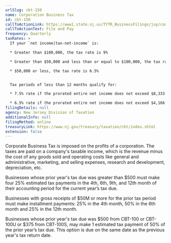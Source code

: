 ```yaml
---
urlSlug: cbt-150
name: Corporation Business Tax
id: cbt-150
callToActionLink: https://www1.state.nj.us/TYTR_BusinessFilings/jsp/common/Login.jsp?taxcode=20
callToActionText: File and Pay
frequency: Quarterly
taxRates: >
  If your `net income|tax-net-income` is:

  * Greater than $100,000, the tax rate is 9%

  * Greater than $50,000 and less than or equal to $100,000, the tax rate is 7.5%

  * $50,000 or less, the tax rate is 6.5%


  Tax periods of less than 12 months qualify for:

  * 7.5% rate if the prorated entire net income does not exceed $8,333 per month

  * 6.5% rate if the prorated entire net income does not exceed $4,166 per month
filingDetails: null
agency: New Jersey Division of Taxation
additionalInfo: null
filingMethod: online
treasuryLink: https://www.nj.gov/treasury/taxation/cbt/index.shtml
extension: false
---
```

Corporate Business Tax is imposed on the profits of a corporation. The taxes are paid on a company's taxable income, which is the revenue minus the cost of any goods sold and operating costs like general and administrative, marketing, and selling expenses, research and development, depreciation, etc. 

Businesses whose prior year's tax due was greater than $500 must make four 25% estimated tax payments in the 4th, 6th, 9th, and 12th month of their accounting period for the current year’s tax due.

Businesses with gross receipts of $50M or more for the prior tax period must make installment payments: 25% in the 4th month, 50% in the 6th month and 25% in the 12th month. 

Businesses whose prior year's tax due was $500 from CBT-100 or CBT-100U or $375 from CBT-100S, may make 1 estimated tax payment of 50% of the prior year’s tax due. This option is due on the same date as the previous year's tax return date.

